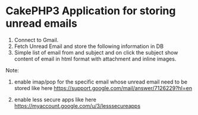 # CakePHP3 Application for storing unread emails

1. Connect to Gmail.
2. Fetch Unread Email and store the following information in DB
3. Simple list of email from and subject and on click the subject show content of email in html format with attachment and inline images.


Note: 
1. enable imap/pop for the specific email whose unread email need to be stored like here https://support.google.com/mail/answer/7126229?hl=en

2. enable less secure apps like here
https://myaccount.google.com/u/3/lesssecureapps
